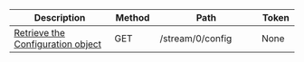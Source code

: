 <table class='table table-striped'>
    <thead>
        <tr>
            <th width="410">Description</th>
            <th width="80">Method</th>
            <th width="320">Path</th>
            <th width="60">Token</th>
        </tr>
    </thead>
    <tbody>
        <tr>
            <td><a href="/docs/resources/config/#retrieve-the-configuration-object">Retrieve the Configuration object</a></td>
            <td>GET</td>
            <td>/stream/0/config</td>
            <td>None</td>
        </tr>
    </tbody>
</table>